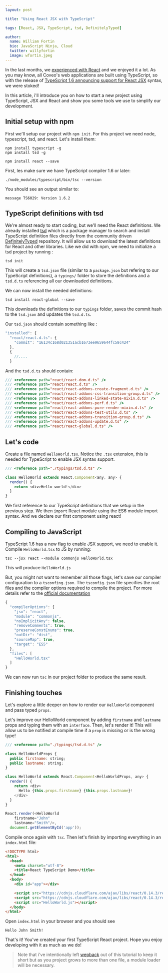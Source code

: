 ```yaml
---
layout: post

title: "Using React JSX with TypeScript"

tags: [React, JSX, TypeScript, tsd, DefinitelyTyped]

author:
  name: William Fortin
  bio: JavaScript Ninja, Cloud
  twitter: willyfortin
  image: wfortin.jpeg
---
```


In the last months, we [experienced with React](http://source.coveo.com/2015/08/21/dreamforce-session-explorer/) and we enjoyed it a lot. As you may know, all Coveo's web applications are built using TypeScript, so with the release of [TypeScript 1.6 announcing support for React JSX](https://github.com/Microsoft/TypeScript/wiki/What's-new-in-TypeScript#typescript-16) syntax, we were stoked!

<!-- more -->

In this article, i'll introduce you on how to start a new project using TypeScript, JSX and React and show you some tools we use to simplify our development.

## Initial setup with npm

First we'll setup our project with `npm init`. For this project we need node, typescript, tsd, and react. Let's install them:
```
npm install typescript -g
npm install tsd -g

npm install react --save
```

First, les make sure we have TypeScript compiler 1.6 or later:
```
./node_modules/typescript/bin/tsc --version
```
You should see an output similar to:
```
message TS6029: Version 1.6.2
```

## TypeScript definitions with tsd

We're almost ready to start coding, but we'll need the React definitions. We already installed [tsd](http://definitelytyped.org/tsd/) which is a package manager to search and install TypeScript definition files directly from the community driven [DefinitelyTyped](https://github.com/DefinitelyTyped) repository. It will allow us to download the latest definitions for React and other libraries. Like we did with npm, we need to initialize a tsd project by running :
```
tsd init
```

This will create a `tsd.json` file (similar to a `package.json` but refering to our TypeScript definitions), a `typings/` folder to store the definitions and a `tsd.d.ts` referencing all our downloaded definitions.

We can now install the needed definitions:
```
tsd install react-global --save
```
This downloads the definitions to our `typings` folder, saves the commit hash to the `tsd.json` and updates the `tsd.d.ts`.

Our `tsd.json` should contain something like :

```javascript
"installed": {
  "react/react.d.ts": {
    "commit": "16134c168d021351acb1673ee9659644fc58c424"
  },
  {
    //....
  }
```

And the `tsd.d.ts` should contain:

```javascript
/// <reference path="react/react-dom.d.ts" />
/// <reference path="react/react.d.ts" />
/// <reference path="react/react-addons-create-fragment.d.ts" />
/// <reference path="react/react-addons-css-transition-group.d.ts" />
/// <reference path="react/react-addons-linked-state-mixin.d.ts" />
/// <reference path="react/react-addons-perf.d.ts" />
/// <reference path="react/react-addons-pure-render-mixin.d.ts" />
/// <reference path="react/react-addons-test-utils.d.ts" />
/// <reference path="react/react-addons-transition-group.d.ts" />
/// <reference path="react/react-addons-update.d.ts" />
/// <reference path="react/react-global.d.ts" />
```

## Let's code

Create a file named `HelloWorld.tsx`. Notice the `.tsx` extension, this is needed for TypeScript to enable JSX syntax support.

```javascript
/// <reference path="./typings/tsd.d.ts" />

class HelloWorld extends React.Component<any, any> {
  render() {
    return <div>Hello world!</div>
  }
}
```

We first reference to our TypeScript definitions that we setup in the previous step. We then `import` React module using the ES6 module import syntax. And we declare our first component using react!

## Compiling to JavaScript

TypeScript 1.6 has a new flag to enable JSX support, we need to enable it. Compile `HelloWorld.tsx` to JS by running:
```
tsc --jsx react --module commonjs HelloWorld.tsx
```

This will produce `HelloWorld.js`

But, you might not want to remember all those flags, let's save our compiler configuration to a `tsconfing.json`. The `tsconfig.json` file specifies the root files and the compiler options required to compile the project. For more details refer to the [official documentation](https://github.com/Microsoft/typescript/wiki/tsconfig.json)

```javascript
{
  "compilerOptions": {
    "jsx": "react",
    "module": "commonjs",
    "noImplicitAny": false,
    "removeComments": true,
    "preserveConstEnums": true,
    "outDir": "dist",
    "sourceMap": true,
    "target": "ES5"
  },
  "files": [
    "HelloWorld.tsx"
  ]
}
```

We can now run `tsc` in our project folder to produce the same result.

## Finishing touches
Let's explore a little deeper on how to render our `HelloWorld` component and pass typed `props`.


Let's improve our HelloWorld component by adding `firstname` and `lastname` props and typing them with an `interface`. Then, let's render it! This will allow us to be notified at compile time if a `prop` is missing or is the wrong type!
```javascript
/// <reference path="./typings/tsd.d.ts" />

class HelloWorldProps {
  public firstname: string;
  public lastname: string;
}

class HelloWorld extends React.Component<HelloWorldProps, any> {
  render() {
    return <div>
      Hello {this.props.firstname} {this.props.lastname}!
    </div>
  }
}

React.render(<HelloWorld
    firstname="John"
    lastname="Smith"/>,
  document.getElementById('app'));
```

Compile once again with `tsc`. Then let's finish by importing everything in an `index.html` file:
```html
<!DOCTYPE html>
<html>
  <head>
    <meta charset="utf-8">
    <title>React TypeScript Demo</title>
  </head>
  <body>
    <div id="app"></div>

    <script src="https://cdnjs.cloudflare.com/ajax/libs/react/0.14.3/react.js"></script>
    <script src="https://cdnjs.cloudflare.com/ajax/libs/react/0.14.3/react-dom.js"></script>
    <script src="HelloWorld.js"></script>
  </body>
</html>
```

Open `index.html` in your browser and you should see
```
Hello John Smith!
```

That's it! You've created your first TypeScript React project. Hope you enjoy developing with it as much as we do!

> Note that i've intentionally left [wepback](http://webpack.github.io/docs/) out of this tutorial to keep it short but as you project grows to more than one file, a module loader will be necessary.
